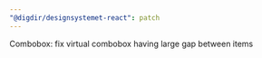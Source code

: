 ```yaml
---
"@digdir/designsystemet-react": patch
---
```


Combobox: fix virtual combobox having large gap between items

